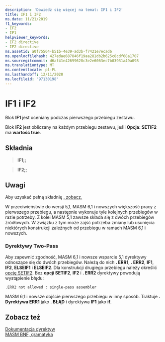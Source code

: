 ```yaml
---
description: 'Dowiedz się więcej na temat: IF1 i IF2'
title: IF1 i IF2
ms.date: 11/21/2019
f1_keywords:
- IF2
- IF1
helpviewer_keywords:
- IF2 directive
- IF2 directive
ms.assetid: a0f75564-b51b-4e39-ad3b-f7421e7ecad6
ms.openlocfilehash: 427edae687846f19aa281db2b625c8cdf68a1707
ms.sourcegitcommit: d6af41e42699628c3e2e6063ec7b03931a49a098
ms.translationtype: MT
ms.contentlocale: pl-PL
ms.lasthandoff: 12/11/2020
ms.locfileid: "97130198"
---
```

# <a name="if1-and-if2"></a>IF1 i IF2

Blok **IF1** jest oceniany podczas pierwszego przebiegu zestawu.

Blok **IF2** jest obliczany na każdym przebiegu zestawu, jeśli **Opcja: SETIF2** ma **wartość true**.

## <a name="syntax"></a>Składnia

> **IF1;;**

> **IF2;;**

## <a name="remarks"></a>Uwagi

Aby uzyskać pełną składnię [, zobacz.](if-masm.md)

W przeciwieństwie do wersji 5,1, MASM 6,1 i nowszych większość pracy z pierwszego przebiegu, a następnie wykonuje tyle kolejnych przebiegów w razie potrzeby. Z kolei MASM 5,1 zawsze składa się z dwóch przebiegów źródłowych. W związku z tym może zajść potrzeba zmiany lub usunięcia niektórych konstrukcji zależnych od przebiegu w ramach MASM 6,1 i nowszych.

### <a name="two-pass-directives"></a>Dyrektywy Two-Pass

Aby zapewnić zgodność, MASM 6,1 i nowsze wsparcie 5,1 dyrektywy odnoszące się do dwóch przebiegów. Należą do nich **. ERR1**, **. ERR2**, **IF1**, **IF2**, **ELSEIF1** i **ELSEIF2**. Dla konstrukcji drugiego przebiegu należy określić [opcję SETIF2](option-masm.md). Bez **opcji SETIF2**, **IF2** i **. ERR2** dyrektywy powodują wystąpienie błędu:

```output
.ERR2 not allowed : single-pass assembler
```

MASM 6,1 i nowsze dojście pierwszego przebiegu w inny sposób. Traktuje **. Dyrektywa ERR1** jako **. BŁĄD** i dyrektywa **IF1** jako **if**.

## <a name="see-also"></a>Zobacz też

[Dokumentacja dyrektyw](directives-reference.md)\
[MASM BNF, gramatyka](masm-bnf-grammar.md)
